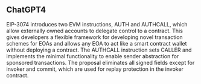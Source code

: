 ## ChatGPT4

EIP-3074 introduces two EVM instructions, AUTH and AUTHCALL, which allow externally owned accounts to delegate control to a contract. This gives developers a flexible framework for developing novel transaction schemes for EOAs and allows any EOA to act like a smart contract wallet without deploying a contract. The AUTHCALL instruction sets CALLER and implements the minimal functionality to enable sender abstraction for sponsored transactions. The proposal eliminates all signed fields except for invoker and commit, which are used for replay protection in the invoker contract.
